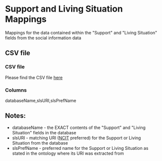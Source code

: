 # Support and Living Situation Mappings

Mappings for the data contained within the "Support" and "Living Situation" fields from the social information data 

## CSV file 

### CSV file
Please find the CSV file [here](../csv/supportAndLivingSituation_mappings.csv)

### Columns

databaseName,slsURI,slsPrefName


## Notes:
  * databaseName - the EXACT contents of the "Support" and "Living Situation" fields in the database
  * slsURI - matching URI ([NCIT](http://www.ontobee.org/ontology/NCIT) preferred) for the Support or Living Situation from the database
  * slsPrefName - preferred name for the Support or Living Situation as stated in the ontology where its URI was extracted from
  